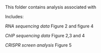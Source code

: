 This folder contains analysis associated with 

Includes: 

*RNA sequencing data* 
Figure 2 and figure 4

*ChIP sequencing data*
Figure 2,3 and 4

*CRISPR screen analysis* 
Figure 5

